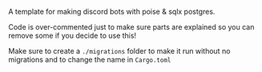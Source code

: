 A template for making discord bots with poise & sqlx postgres. 

Code is over-commented just to make sure parts are explained so you can remove some if you decide to use this!

Make sure to create a `./migrations` folder to make it run without no migrations and to change the name in `Cargo.toml`
